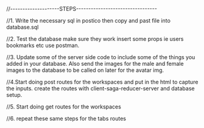 
//--------------------STEPS---------------------------------

//1. Write the necessary sql in postico then copy and past
 file into database.sql

 //2. Test the database make sure they work insert some props
 ie users bookmarks etc use postman.

 //3. Update some of the server side code to include some of the things 
 you added in your database. Also send the images for the male and female
 images to the database to be called on later for the avatar img.

 //4.Start doing post routes for the workspaces and put in the html to capture the inputs. create the routes with client-saga-reducer-server and database setup.
 

 //5. Start doing get routes for the workspaces

 //6. repeat these same steps for the tabs routes 

